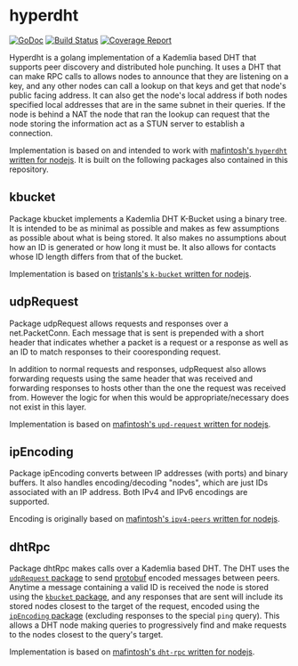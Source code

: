 # hyperdht

[![GoDoc](https://godoc.org/gitlab.daplie.com/core-sdk/hyperdht?status.svg)](https://godoc.org/gitlab.daplie.com/core-sdk/hyperdht)
[![Build Status](https://gitlab.daplie.com/core-sdk/hyperdht/badges/master/build.svg)](https://gitlab.daplie.com/core-sdk/hyperdht/commits/master)
[![Coverage Report](https://gitlab.daplie.com/core-sdk/hyperdht/badges/master/coverage.svg)](https://gitlab.daplie.com/core-sdk/hyperdht/commits/master)

Hyperdht is a golang implementation of a Kademlia based DHT that supports peer
discovery and distributed hole punching. It uses a DHT that can make RPC calls
to allows nodes to announce that they are listening on a key, and any other
nodes can call a lookup on that keys and get that node's public facing address.
It can also get the node's local address if both nodes specified local addresses
that are in the same subnet in their queries. If the node is behind a NAT the
node that ran the lookup can request that the node storing the information act
as a STUN server to establish a connection.

Implementation is based on and intended to work with
[mafintosh's `hyperdht` written for nodejs](https://github.com/mafintosh/hyperdht).
It is built on the following packages also contained in this repository.

## kbucket

Package kbucket implements a Kademlia DHT K-Bucket using a binary tree.
It is intended to be as minimal as possible and makes as few assumptions as
possible about what is being stored. It also makes no assumptions about how an
ID is generated or how long it must be. It also allows for contacts whose ID
length differs from that of the bucket.

Implementation is based on [tristanls's `k-bucket` written for nodejs](https://github.com/tristanls/k-bucket).

## udpRequest

Package udpRequest allows requests and responses over a net.PacketConn.
Each message that is sent is prepended with a short header that indicates whether
a packet is a request or a response as well as an ID to match responses to their
cooresponding request.

In addition to normal requests and responses, udpRequest also allows forwarding
requests using the same header that was received and forwarding responses to
hosts other than the one the request was received from. However the logic for
when this would be appropriate/necessary does not exist in this layer.

Implementation is based on [mafintosh's `upd-request` written for nodejs](https://github.com/mafintosh/udp-request).

## ipEncoding

Package ipEncoding converts between IP addresses (with ports) and binary buffers.
It also handles encoding/decoding "nodes", which are just IDs associated with an
IP address. Both IPv4 and IPv6 encodings are supported.

Encoding is originally based on [mafintosh's `ipv4-peers` written for nodejs](https://github.com/mafintosh/ipv4-peers).

## dhtRpc

Package dhtRpc makes calls over a Kademlia based DHT.
The DHT uses the [`udpRequest` package](#udpRequest) to send [protobuf](https://developers.google.com/protocol-buffers/)
encoded messages between peers. Anytime a message containing a valid ID is
received the node is stored using the [`kbucket` package](#kbucket), and any
responses that are sent will include its stored nodes closest to the target of
the request, encoded using the [`ipEncoding` package](#ipEncoding) (excluding
responses to the special `ping` query). This allows a DHT node making queries to
progressively find and make requests to the nodes closest to the query's target.

Implementation is based on [mafintosh's `dht-rpc` written for nodejs](https://github.com/mafintosh/dht-rpc).
